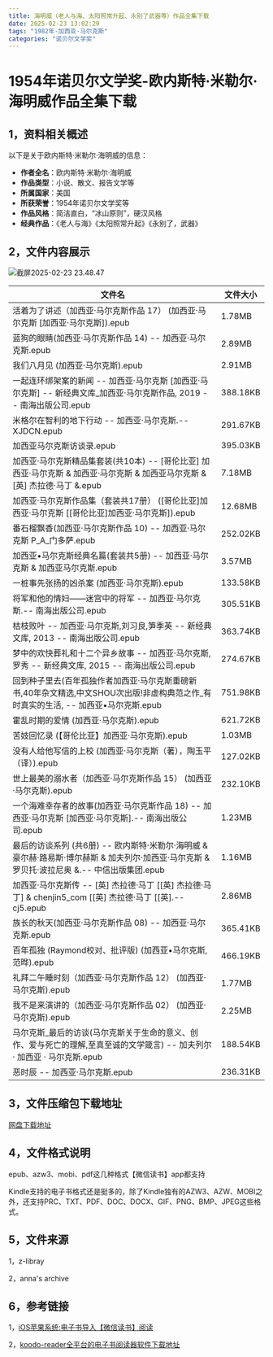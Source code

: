 ```yaml
---
title: 海明威（老人与海、太阳照常升起、永别了武器等）作品全集下载
date: 2025-02-23 13:02:29
tags: "1982年-加西亚·马尔克斯"
categories: "诺贝尔文学奖"
---
```


# 1954年诺贝尔文学奖-欧内斯特·米勒尔·海明威作品全集下载
## 1，资料相关概述

以下是关于欧内斯特·米勒尔·海明威的信息：
- **作者全名**：欧内斯特·米勒尔·海明威
- **作品类型**：小说、散文、报告文学等
- **所属国家**：美国
- **所获荣誉**：1954年诺贝尔文学奖等
- **作品风格**：简洁直白，“冰山原则”，硬汉风格
- **经典作品**：《老人与海》《太阳照常升起》《永别了，武器》




## 2，文件内容展示

![截屏2025-02-23 23.48.47](https://linkee-top-public.oss-cn-hangzhou.aliyuncs.com/ershop/202502232349897.png)



| 文件名                                                                                                                 | 文件大小     |
|---------------------------------------------------------------------------------------------------------------------|----------|
 | 活着为了讲述（加西亚·马尔克斯作品 17） (加西亚·马尔克斯 [加西亚·马尔克斯]).epub | 1.78MB | 
 | 蓝狗的眼睛(加西亚·马尔克斯作品 14) -- 加西亚·马尔克斯.epub | 2.89MB | 
 | 我们八月见 (加西亚·马尔克斯).epub | 2.91MB | 
 | 一起连环绑架案的新闻 -- 加西亚·马尔克斯 [加西亚·马尔克斯] -- 新经典文库_加西亚·马尔克斯作品, 2019 -- 南海出版公司.epub | 388.18KB | 
 | 米格尔在智利的地下行动 -- 加西亚·马尔克斯.-- XJDCN.epub | 291.67KB | 
 | 加西亚马尔克斯访谈录.epub | 395.03KB | 
 | 加西亚·马尔克斯精品集套装(共10本) -- [哥伦比亚] 加西亚·马尔克斯 & 加西亚·马尔克斯 & 加西亚马尔克斯 & [英] 杰拉德·马丁 &.epub | 7.18MB | 
 | 加西亚·马尔克斯作品集（套装共17册） ([哥伦比亚]加西亚·马尔克斯 [[哥伦比亚]加西亚·马尔克斯]).epub | 12.68MB | 
 | 番石榴飘香(加西亚·马尔克斯作品 10) -- 加西亚·马尔克斯 P_A_门多萨.epub | 252.02KB | 
 | 加西亚•马尔克斯经典名篇(套装共5册) -- 加西亚·马尔克斯 & 加西亚马尔克斯.epub | 3.57MB | 
 | 一桩事先张扬的凶杀案 (加西亚·马尔克斯).epub | 133.58KB | 
 | 将军和他的情妇——迷宫中的将军 -- 加西亚·马尔克斯.-- 南海出版公司.epub | 305.51KB | 
 | 枯枝败叶 -- 加西亚·马尔克斯,刘习良,笋季英 -- 新经典文库, 2013 -- 南海出版公司.epub | 363.74KB | 
 | 梦中的欢快葬礼和十二个异乡故事 -- 加西亚·马尔克斯,罗秀 -- 新经典文库, 2015 -- 南海出版公司.epub | 274.67KB | 
 | 回到种子里去(百年孤独作者加西亚·马尔克斯重磅新书,40年杂文精选,中文SHOU次出版!非虚构典范之作_有时真实的生活, -- 加西亚•马尔克斯.epub | 751.98KB | 
 | 霍乱时期的爱情 (加西亚·马尔克斯).epub | 621.72KB | 
 | 苦妓回忆录 (【哥伦比亚】加西亚·马尔克斯).epub | 1.03MB | 
 | 没有人给他写信的上校 (加西亚·马尔克斯（著），陶玉平（译）).epub | 127.02KB | 
 | 世上最美的溺水者（加西亚·马尔克斯作品 15） (加西亚·马尔克斯).epub | 232.10KB | 
 | 一个海难幸存者的故事(加西亚·马尔克斯作品 18) -- 加西亚·马尔克斯 [加西亚·马尔克斯].-- 南海出版公司.epub | 1.23MB | 
 | 最后的访谈系列 (共6册) -- 欧内斯特·米勒尔·海明威 & 豪尔赫·路易斯·博尔赫斯 & 加夫列尔·加西亚·马尔克斯 & 罗贝托·波拉尼奥 &.-- 中信出版集团.epub | 1.16MB | 
 | 加西亚·马尔克斯传 -- [英] 杰拉德·马丁 [[英] 杰拉德·马丁] & chenjin5_com [[英] 杰拉德·马丁 [[英].-- cj5.epub | 2.86MB | 
 | 族长的秋天(加西亚·马尔克斯作品 08) -- 加西亚·马尔克斯.epub | 365.41KB | 
 | 百年孤独 (Raymond校对、批评版) (加西亚•马尔克斯, 范晔).epub | 466.19KB | 
 | 礼拜二午睡时刻（加西亚·马尔克斯作品 12） (加西亚·马尔克斯).epub | 1.77MB | 
 | 我不是来演讲的（加西亚·马尔克斯作品 02） (加西亚·马尔克斯).epub | 2.25MB | 
 | 马尔克斯_最后的访谈(马尔克斯关于生命的意义、创作、爱与死亡的理解,至真至诚的文学箴言) -- 加夫列尔 · 加西亚 · 马尔克斯.epub | 188.54KB | 
 | 恶时辰 -- 加西亚·马尔克斯.epub | 236.31KB | 



## 3，文件压缩包下载地址

[网盘下载地址](https://pan.baidu.com/s/1lBec1WtkGn2PUKvNcrtzQg?pwd=jzcr)



## 4，文件格式说明
epub、azw3、mobi、pdf这几种格式【微信读书】app都支持

Kindle支持的电子书格式还是挺多的，除了Kindle独有的AZW3、AZW、MOBI之外，还支持PRC、TXT、PDF、DOC、DOCX、GIF、PNG、BMP、JPEG这些格式。



## 5，文件来源

1，z-libray

2，anna's archive



## 6，参考链接

1，[iOS苹果系统:电子书导入【微信读书】阅读](https://blog.51cto.com/u_16223356/13342709)

2，[koodo-reader全平台的电子书阅读器软件下载地址](https://github.com/koodo-reader/koodo-reader/releases/tag/v1.7.9)





